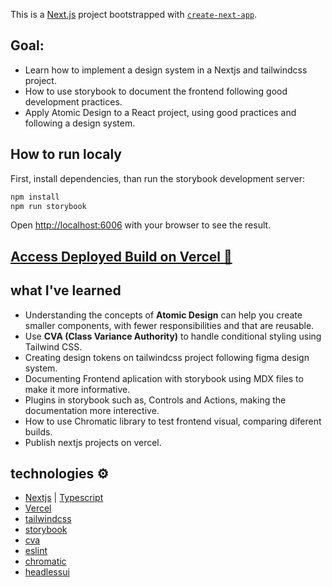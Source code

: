 This is a [Next.js](https://nextjs.org/) project bootstrapped with [`create-next-app`](https://github.com/vercel/next.js/tree/canary/packages/create-next-app).

## Goal:
- Learn how to implement a design system in a Nextjs and tailwindcss project.
- How to use storybook to document the frontend following good development practices.
- Apply Atomic Design to a React project, using good practices and following a design system.

## How to run localy

First, install dependencies, than run the storybook development server:

```bash
npm install
npm run storybook
```

Open [http://localhost:6006](http://localhost:6006) with your browser to see the result.

## [Access Deployed Build on Vercel 🚀](https://tailwindcss-design-system.vercel.app/)

## what I've learned
- Understanding the concepts of **Atomic Design** can help you create smaller components, with fewer responsibilities and that are reusable.
- Use **CVA (Class Variance Authority)** to handle conditional styling using Tailwind CSS.
- Creating design tokens on tailwindcss project following figma design system.
- Documenting Frontend aplication with storybook using MDX files to make it more informative.
- Plugins in storybook such as, Controls and Actions, making the documentation more interective.
- How to use Chromatic library to test frontend visual, comparing diferent builds.
- Publish nextjs projects on vercel.

## technologies ⚙️
- [Nextjs](https://nextjs.org) | [Typescript](https://www.typescriptlang.org)
- [Vercel](https://vercel.com)
- [tailwindcss](https://tailwindcss.com)
- [storybook](https://storybook.js.org)
- [cva](https://cva.style/docs)
- [eslint](https://eslint.org)
- [chromatic](https://www.chromatic.com)
- [headlessui](https://headlessui.com)
